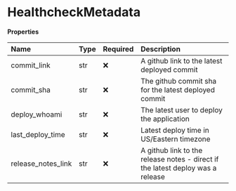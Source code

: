 # HealthcheckMetadata

**Properties**

| Name               | Type | Required | Description                                                                    |
| :----------------- | :--- | :------- | :----------------------------------------------------------------------------- |
| commit_link        | str  | ❌       | A github link to the latest deployed commit                                    |
| commit_sha         | str  | ❌       | The github commit sha for the latest deployed commit                           |
| deploy_whoami      | str  | ❌       | The latest user to deploy the application                                      |
| last_deploy_time   | str  | ❌       | Latest deploy time in US/Eastern timezone                                      |
| release_notes_link | str  | ❌       | A github link to the release notes - direct if the latest deploy was a release |

<!-- This file was generated by liblab | https://liblab.com/ -->
